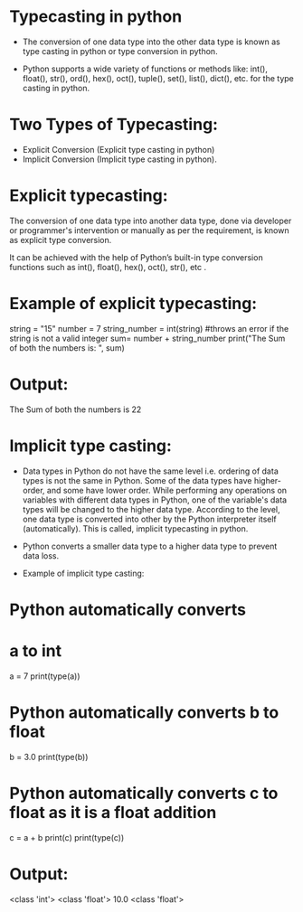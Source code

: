 # Typecasting in python
- The conversion of one data type into the other data type is known as type casting in python or type conversion in python.

- Python supports a wide variety of functions or methods like: int(), float(), str(), ord(), hex(), oct(), tuple(), set(), list(), dict(), etc. for the type casting in python.

# Two Types of Typecasting:
- Explicit Conversion (Explicit type casting in python)
- Implicit Conversion (Implicit type casting in python).
# Explicit typecasting:
The conversion of one data type into another data type, done via developer or programmer's intervention or manually as per the requirement, is known as explicit type conversion.

It can be achieved with the help of Python’s built-in type conversion functions such as int(), float(), hex(), oct(), str(), etc .

# Example of explicit typecasting:
string = "15"
number = 7
string_number = int(string) #throws an error if the string is not a valid integer
sum= number + string_number
print("The Sum of both the numbers is: ", sum)

# Output:
The Sum of both the numbers is 22
# Implicit type casting:
- Data types in Python do not have the same level i.e. ordering of data types is not the same in Python. Some of the data types have higher-order, and some have lower order. While performing any operations on variables with different data types in Python, one of the variable's data types will be changed to the higher data type. According to the level, one data type is converted into other by the Python interpreter itself (automatically). This is called, implicit typecasting in python.

- Python converts a smaller data type to a higher data type to prevent data loss.

* Example of implicit type casting:
# Python automatically converts
# a to int
a = 7
print(type(a))
 
# Python automatically converts b to float
b = 3.0
print(type(b))
 
# Python automatically converts c to float as it is a float addition
c = a + b
print(c)
print(type(c))

# Output:
<class 'int'>
<class 'float'>
10.0
<class 'float'>